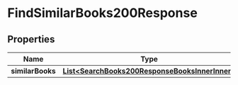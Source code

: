 

# FindSimilarBooks200Response


## Properties

| Name | Type | Description | Notes |
|------------ | ------------- | ------------- | -------------|
|**similarBooks** | [**List&lt;SearchBooks200ResponseBooksInnerInner&gt;**](SearchBooks200ResponseBooksInnerInner.md) |  |  [optional] |



